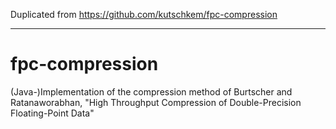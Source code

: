 Duplicated from https://github.com/kutschkem/fpc-compression

---

fpc-compression
===============

(Java-)Implementation of the compression method of Burtscher and Ratanaworabhan, "High Throughput Compression of Double-Precision  Floating-Point Data"
